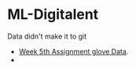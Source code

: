 # ML-Digitalent



Data didn't make it to git
- [Week 5th Assignment glove Data](https://drive.google.com/file/d/1GPAzEOkJG4a8_KgIlOllfnrp2nfBHllv/view?usp=sharing).
- 
